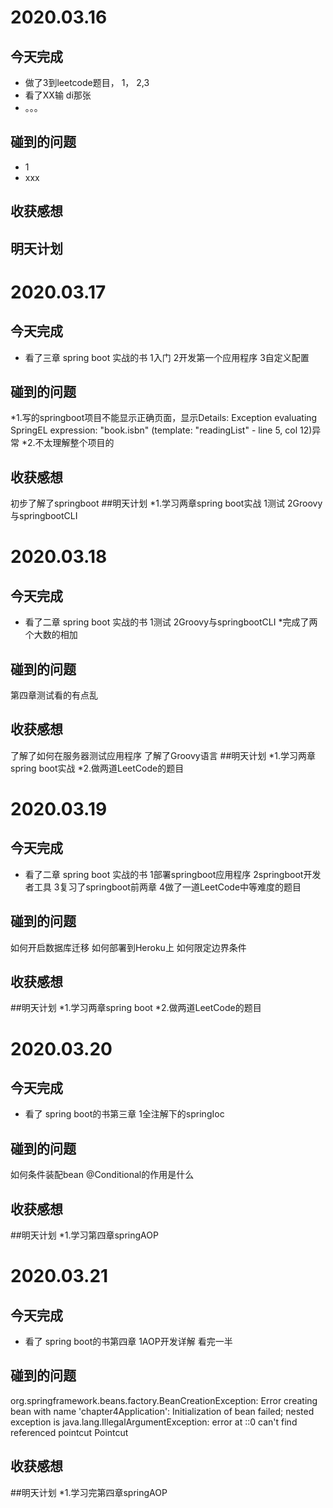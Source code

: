 # 2020.03.16
## 今天完成
* 做了3到leetcode题目， 1， 2,3
* 看了XX输 di那张
* 。。。
## 碰到的问题
* 1 
* xxx


## 收获感想
## 明天计划

# 2020.03.17
## 今天完成
* 看了三章 spring boot 实战的书
1入门
2开发第一个应用程序
3自定义配置
## 碰到的问题
*1.写的springboot项目不能显示正确页面，显示Details: Exception evaluating SpringEL expression: "book.isbn" (template: "readingList" - line 5, col 12)异常
*2.不太理解整个项目的
## 收获感想
初步了解了springboot
##明天计划
*1.学习两章spring boot实战
1测试
2Groovy与springbootCLI

# 2020.03.18
## 今天完成
* 看了二章 spring boot 实战的书
1测试
2Groovy与springbootCLI
*完成了两个大数的相加
## 碰到的问题
第四章测试看的有点乱
## 收获感想
了解了如何在服务器测试应用程序
了解了Groovy语言
##明天计划
*1.学习两章spring boot实战
*2.做两道LeetCode的题目

# 2020.03.19
## 今天完成
* 看了二章 spring boot 实战的书
1部署springboot应用程序
2springboot开发者工具
3复习了springboot前两章
4做了一道LeetCode中等难度的题目
## 碰到的问题
如何开启数据库迁移
如何部署到Heroku上
如何限定边界条件
## 收获感想
##明天计划
*1.学习两章spring boot
*2.做两道LeetCode的题目

# 2020.03.20
## 今天完成
* 看了 spring boot的书第三章
1全注解下的springIoc
## 碰到的问题
如何条件装配bean
@Conditional的作用是什么
## 收获感想
##明天计划
*1.学习第四章springAOP

# 2020.03.21
## 今天完成
* 看了 spring boot的书第四章
1AOP开发详解 看完一半
## 碰到的问题
org.springframework.beans.factory.BeanCreationException: Error creating bean with name 'chapter4Application': Initialization of bean failed; nested exception is java.lang.IllegalArgumentException: error at ::0 can't find referenced pointcut Pointcut
## 收获感想
##明天计划
*1.学习完第四章springAOP